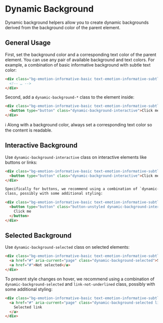 # Dynamic Background

Dynamic background helpers allow you to create dynamic backgrounds derived from the background color of the parent element.

## General Usage

First, set the background color and a corresponding text color of the parent element.
You can use any pair of available background and text colors.
For example, a combination of basic informative background with subtle text color:

```html
<div class="bg-emotion-informative-basic text-emotion-informative-subtle">
  <!-- … -->
</div>
```

Second, add a `dynamic-background-*` class to the element inside:

```html
<div class="bg-emotion-informative-basic text-emotion-informative-subtle">
  <button type="button" class="dynamic-background-interactive">Click me</button>
</div>
```

ℹ️ Along with a background color, always set a corresponding text color so the content is readable.

## Interactive Background

Use `dynamic-background-interactive` class on interactive elements like buttons or links:

```html
<div class="bg-emotion-informative-basic text-emotion-informative-subtle">
  <button type="button" class="dynamic-background-interactive">Click me</button>
</div>

Specifically for buttons, we recommend using a combination of `dynamic-background-interactive` and `button-unstyled`
class, possibly with some additional styling:
```

```html
<div class="bg-emotion-informative-basic text-emotion-informative-subtle">
  <button type="button" class="button-unstyled dynamic-background-interactive rounded-200 px-700 py-500">
    Click me
  </button>
</div>
```

## Selected Background

Use `dynamic-background-selected` class on selected elements:

```html
<div class="bg-emotion-informative-basic text-emotion-informative-subtle">
  <a href="#" aria-current="page" class="dynamic-background-selected">Selected item</a>
  <a href="#">Not selected</a>
</div>
```

To prevent style changes on hover, we recommend using a combination of `dynamic-background-selected` and `link-not-underlined` class,
possibly with some additional styling:

```html
<div class="bg-emotion-informative-basic text-emotion-informative-subtle">
  <a href="#" aria-current="page" class="dynamic-background-selected link-not-underlined rounded-200 px-700 py-500">
    Selected link
  </a>
</div>
```
